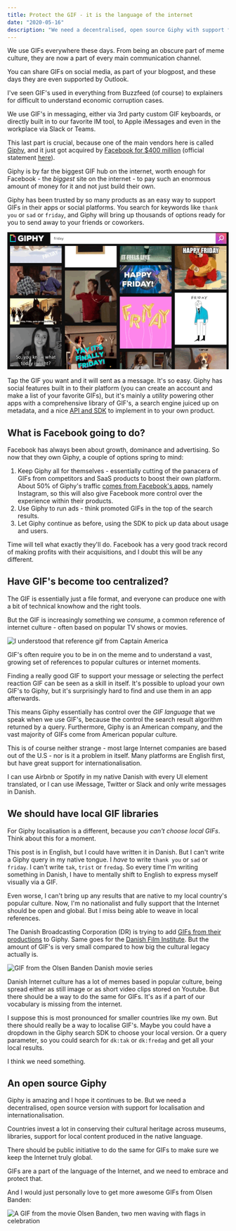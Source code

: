 ```yaml
---
title: Protect the GIF - it is the language of the internet
date: "2020-05-16"
description: "We need a decentralised, open source Giphy with support for global content."
---
```


We use GIFs everywhere these days. From being an obscure part of meme culture, they are now a part of every main communication channel.

You can share GIFs on social media, as part of your blogpost, and these days they are even supported by Outlook.

I've seen GIF's used in everything from Buzzfeed (of course) to explainers for difficult to understand economic corruption cases.

We use GIF's in messaging, either via 3rd party custom GIF keyboards, or directly built in to our favorite IM tool, to Apple iMessages and even in the workplace via Slack or Teams.

This last part is crucial, because one of the main vendors here is called [Giphy](https://giphy.com), and it just got acquired by [Facebook for $400 million](https://www.axios.com/scoop-facebook-to-buy-giphy-for-400-million-4a75a359-833b-484d-b15b-87e94d3de017.html) (official statement [here](https://about.fb.com/news/2020/05/welcome-giphy/)).

Giphy is by far the biggest GIF hub on the internet, worth enough for Facebook - the _biggest_ site on the internet - to pay such an enormous amount of money for it and not just build their own.

Giphy has been trusted by so many products as an easy way to support GIFs in their apps or social platforms. You search for keywords like `thank you` or `sad` or `friday`, and Giphy will bring up thousands of options ready for you to send away to your friends or coworkers.

![Giphy search for the keyword 'friday'](../../assets/giphy-search-friday.gif)

Tap the GIF you want and it will sent as a message. It's so easy. Giphy has social features built in to their platform (you can create an account and make a list of your favorite GIFs), but it's mainly a _utility_ powering other apps with a comprehensive library of GIF's, a search engine juiced up on metadata, and a nice [API and SDK](https://developers.giphy.com/) to implement in to your own product.

## What is Facebook going to do?

Facebook has always been about growth, dominance and advertising. So now that they own Giphy, a couple of options spring to mind:

1. Keep Giphy all for themselves - essentially cutting of the panacera of GIFs from competitors and SaaS products to boost their own platform. About 50% of Giphy's traffic [comes from Facebook's apps](https://about.fb.com/news/2020/05/welcome-giphy/), namely Instagram, so this will also give Facebook more control over the experience within their products.
2. Use Giphy to run ads - think promoted GIFs in the top of the search results.
3. Let Giphy continue as before, using the SDK to pick up data about usage and users.

Time will tell what exactly they'll do. Facebook has a very good track record of making profits with their acquisitions, and I doubt this will be any different.

## Have GIF's become too centralized?

The GIF is essentially just a file format, and everyone can produce one with a bit of technical knowhow and the right tools.

But the GIF is increasingly something we _consume_, a common reference of internet culture - often based on popular TV shows or movies.

![I understood that reference gif from Captain America](./captain-america.gif)

GIF's often require you to be in on the meme and to understand a vast, growing set of  references to popular cultures or internet moments.

Finding a really good GIF to support your message or selecting the perfect reaction GIF can be seen as a skill in itself. It's possible to upload your own GIF's to Giphy, but it's surprisingly hard to find and use them in an app afterwards.

This means Giphy essentially has control over the _GIF language_ that we speak when we use GIF's, because the control the search result algorithm returned by a query.
Furthermore, Giphy is an American company, and the vast majority of GIFs come from American popular culture.

This is of course neither strange - most large Internet companies are based out of the U.S - nor is it a problem in itself. Many platforms are English first, but have great support for internationalisation.

I can use Airbnb or Spotify in my native Danish with every UI element translated, or I can use iMessage, Twitter or Slack and only write messages in Danish.

## We should have local GIF libraries

For Giphy localisation is a different, because _you can't choose local GIFs_. Think about this for a moment.

This post is in English, but I could have written it in Danish. But I can't write a Giphy query in my native tongue. I _have_ to write `thank you` or `sad` or `friday`. I can't write `tak`, `trist` or `fredag`. So every time I'm writing something in Danish, I have to mentally shift to English to express myself visually via a GIF.

Even worse, I can't bring up any results that are native to my local country's popular culture. Now, I'm no nationalist and fully support that the Internet should be open and global. But I miss being able to weave in local references.

The Danish Broadcasting Corporation (DR) is trying to add [GIFs from their productions](https://giphy.com/danmarksradio/) to Giphy. Same goes for the [Danish Film Institute](https://giphy.com/filminstituttet). But the amount of GIF's is very small compared to how big the cultural legacy actually is.

![GIF from the Olsen Banden Danish movie series](./olsenbanden.gif)

Danish Internet culture has a lot of memes based in popular culture, being spread either as still image or as short video clips stored on Youtube. But there should be a way to do the same for GIFs. It's as if a part of our vocabulary is missing from the internet.

I suppose this is most pronounced for smaller countries like my own. But there should really be a way to localise GIF's.
Maybe you could have a dropdown in the Giphy search SDK to choose your local version.
Or a query parameter, so you could search for `dk:tak` or `dk:fredag` and get all your local results.

I think we need something.

## An open source Giphy

Giphy is amazing and I hope it continues to be. But we need a decentralised, open source version with support for localisation and internationalisation.

Countries invest a lot in conserving their cultural heritage across museums, libraries, support for local content produced in the native language.

There should be public initiative to do the same for GIFs to make sure we keep the Internet truly global.

GIFs are a part of the language of the Internet, and we need to embrace and protect that.

And I would just personally love to get more awesome GIFs from Olsen Banden:

![A GIF from the movie Olsen Banden, two men waving with flags in celebration](./olsenbanden2.gif)
